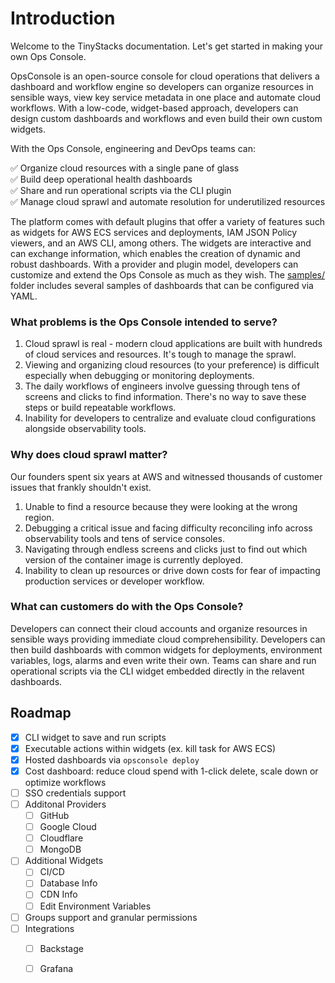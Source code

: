 # Introduction

Welcome to the TinyStacks documentation. Let's get started in making your own Ops Console.

OpsConsole is an open-source console for cloud operations that delivers a dashboard and workflow engine so developers can organize resources in sensible ways, view key service metadata in one place and automate cloud workflows. With a low-code, widget-based approach, developers can design custom dashboards and workflows and even build their own custom widgets.

With the Ops Console, engineering and DevOps teams can: 

✅ Organize cloud resources with a single pane of glass<br/>
✅ Build deep operational health dashboards<br/>
✅ Share and run operational scripts via the CLI plugin<br/>
✅ Manage cloud sprawl and automate resolution for underutilized resources

The platform comes with default plugins that offer a variety of features such as widgets for AWS ECS services and deployments, IAM JSON Policy viewers, and an AWS CLI, among others. The widgets are interactive and can exchange information, which enables the creation of dynamic and robust dashboards. With a provider and plugin model, developers can customize and extend the Ops Console as much as they wish. The [samples/](https://github.com/tinystacks/opsconsole/tree/main/samples) folder includes several samples of dashboards that can be configured via YAML.

### What problems is the Ops Console intended to serve? 

1. Cloud sprawl is real - modern cloud applications are built with hundreds of cloud services and resources. It's tough to manage the sprawl. 
2. Viewing and organizing cloud resources (to your preference) is difficult especially when debugging or monitoring deployments.
3. The daily workflows of engineers involve guessing through tens of screens and clicks to find information. There's no way to save these steps or build repeatable workflows.
4. Inability for developers to centralize and evaluate cloud configurations alongside observability tools.

### Why does cloud sprawl matter? 

Our founders spent six years at AWS and witnessed thousands of customer issues that frankly shouldn't exist. 

1. Unable to find a resource because they were looking at the wrong region. 
2. Debugging a critical issue and facing difficulty reconciling info across observability tools and tens of service consoles. 
3. Navigating through endless screens and clicks just to find out which version of the container image is currently deployed. 
4. Inability to clean up resources or drive down costs for fear of impacting production services or developer workflow.

### What can customers do with the Ops Console?

Developers can connect their cloud accounts and organize resources in sensible ways providing immediate cloud comprehensibility. Developers can then build dashboards with common widgets for deployments, environment variables, logs, alarms and even write their own. Teams can share and run operational scripts via the CLI widget embedded directly in the relavent dashboards. 

## Roadmap
- [x] CLI widget to save and run scripts
- [x] Executable actions within widgets (ex. kill task for AWS ECS)
- [x] Hosted dashboards via `opsconsole deploy` 
- [x] Cost dashboard: reduce cloud spend with 1-click delete, scale down or optimize workflows
- [ ] SSO credentials support
- [ ] Additonal Providers
    * [ ] GitHub
    * [ ] Google Cloud
    * [ ] Cloudflare
    * [ ] MongoDB
- [ ] Additional Widgets
    * [ ] CI/CD 
    * [ ] Database Info
    * [ ] CDN Info
    * [ ] Edit Environment Variables
- [ ] Groups support and granular permissions
- [ ] Integrations
    * [ ] Backstage 
    * [ ] Grafana



 